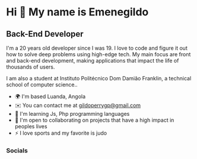Hi 👋 My name is Emenegildo
==========================

Back-End Developer
-----------------------------

I'm a 20 years old developer since I was 19. I love to code and figure it out how to solve deep problems using high-edge tech. My main focus are front and back-end development, making applications that impact the life of thousands of users.

I am also a student at Instituto Politécnico Dom Damião Franklin, a technical school of computer science..

* 🌍  I'm based Luanda, Angola
* ✉️  You can contact me at [gildoperrygp@gmail.com](gildo:gildoperrygp@gmail.com)
* 🧠  I'm learning Js, Php programming languages
* 🤝  I'm open to collaborating on projects that have a high impact in peoples lives
* ⚡  I love sports and my favorite is judo

<a href="https://github.com/EmenegildoMarques" target="_blank" rel="noreferrer"></a>



### Socials

<p align="left"> <a href="https://github.com/EmenegildoMarques" target="_blank" rel="noreferrer"></a></p>

